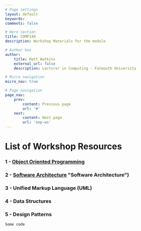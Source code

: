 ```yaml
---
# Page settings
layout: default
keywords:
comments: false

# Hero section
title: COMP140
description: Workshop Materials for the module

# Author box
author:
    title: Matt Watkins
    external_url: false
    description: Lecturer in Computing - Falmouth University

# Micro navigation
micro_nav: true

# Page navigation
page_nav:
    prev:
        content: Previous page
        url: '#'
    next:
        content: Next page
        url: 'oop-ws'
---
```


# List of Workshop Resources

### 1 - [Object Oriented Programming](oop-ws "OOP")
### 2 - [Software Architecture](software-ws) "Software Architecture")
### 3 - Unified Markup Language (UML)
### 4 - Data Structures
### 5 - Design Patterns

```
Some code

```
    